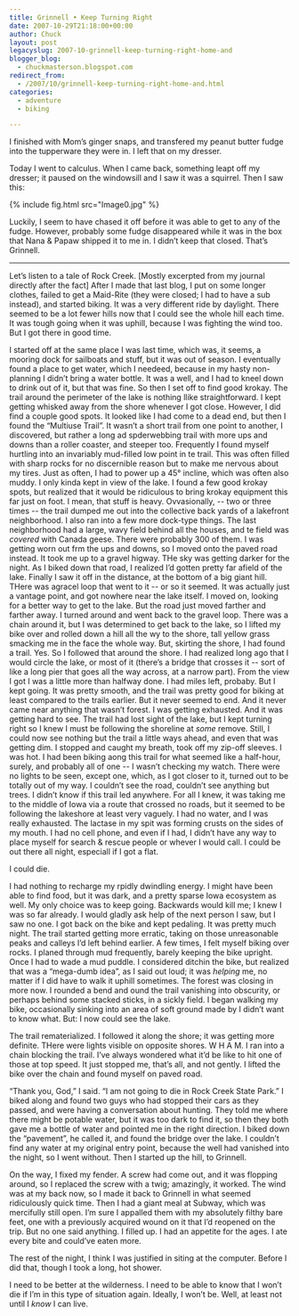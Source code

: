 ```yaml
---
title: Grinnell • Keep Turning Right
date: 2007-10-29T21:18:00+00:00
author: Chuck
layout: post
legacyslug: 2007-10-grinnell-keep-turning-right-home-and
blogger_blog:
  - chuckmasterson.blogspot.com
redirect_from:
  - /2007/10/grinnell-keep-turning-right-home-and.html
categories:
  - adventure
  - biking

---
```


I finished with Mom’s ginger snaps, and transfered my peanut butter fudge
into the tupperware they were in. I left that on my dresser.  

Today I went to calculus. When I came back, something leapt off my dresser; it
paused on the windowsill and I saw it was a squirrel. Then I saw this:

{% include fig.html src="Image0.jpg" %}

Luckily, I seem to have chased it off before it was able to get to any of the
fudge. However, probably some fudge disappeared while it was in the box that
Nana & Papaw shipped it to me in. I didn’t keep that closed. That’s
Grinnell.

* * *

Let’s listen to a tale of Rock Creek. [Mostly excerpted from my journal
directly after the fact]  After I made that last blog, I put on some longer
clothes, failed to get a Maid-Rite (they were closed; I had to have a sub
instead), and started biking. It was a very different ride by daylight. There
seemed to be a lot fewer hills now that I could see the whole hill each time.
It was tough going when it was uphill, because I was fighting the wind too. But
I got there in good time.

I started off at the same place I was last time, which was, it seems, a mooring
dock for sailboats and stuff, but it was out of season. I eventually found a
place to get water, which I needeed, because in my hasty non-planning I
didn’t bring a water bottle. It was a well, and I had to kneel down to
drink out of it, but that was fine. So then I set off to find good krokay. The
trail around the perimeter of the lake is nothing llike straightforward. I kept
getting whisked away from the shore whenever I got close. However, I did find a
couple good spots. It looked like I had come to a dead end, but then I found
the “Multiuse Trail”. It wasn’t a short trail from one point
to another, I discovered, but rather a long ad spderwebbing trail with more ups
and downs than a roller coaster, and steeper too. Frequently I found myself
hurtling into an invariably mud-filled low point in te trail. This was often
filled with sharp rocks for no discernible reason but to make me nervous about
my tires. Just as often, I had to power up a 45° incline, which was often also
muddy. I only kinda kept in view of the lake. I found a few good krokay spots,
but realized that it would be ridiculous to bring krokay equipment this far
just on foot. I mean, that stuff is heavy. Ovvasionally, -- two or three
times -- the trail dumped me out into the collective back yards of a
lakefront neighborhood. I also ran into a few more dock-type things. The last
neighborhood had a large, wavy field behind all the houses, and te field was
_covered_ with Canada geese. There were probably 300 of them. I was getting
worn out frm the ups and downs, so I moved onto the paved road instead. It took
me up to a gravel higway. THe sky was getting darker for the night. As I biked
down that road, I realized I’d gotten pretty far afield of the lake.
Finally I saw it off in the distance, at the bottom of a big giant hill. THere
was agracel loop that went to it -- or so it seemed. It was actually just
a vantage point, and got nowhere near the lake itself. I moved on, looking for
a better way to get to the lake. But the road just moved farther and farther
away. I turned around and went back to the gravel loop. There was a chain
around it, but I was determined to get back to the lake, so I lifted my bike
over and rolled down a hill all the wy to the shore, tall yellow grass smacking
me in the face the whole way. But, skirting the shore, I had found a trail.
Yes. So I followed that around the shore. I had realized long ago that I would
circle the lake, or most of it (there’s a bridge that crosses it --
sort of like a long pier that goes all the way across, at a narrow part). From
the view I got I was a little more than halfway done. I had miles left,
probaby. But I kept going. It was pretty smooth, and the trail was pretty good
for biking at least compared to the trails earlier. But it never seemed to end.
And it never came near anything that wasn’t forest. I was getting
exhausted. And it was getting hard to see. The trail had lost sight of the
lake, but I kept turning right so I knew I must be following the shoreline at
_some_ remove. Still, I could now see nothing but the trail a little ways
ahead, and even that was getting dim. I stopped and caught my breath, took off
my zip-off sleeves. I was hot. I had been biking aong this trail for what
seemed like a half-hour, surely, and probably all of one -- I wasn’t
checking my watch. There were no lights to be seen, except one, which, as I got
closer to it, turned out to be totally out of my way. I couldn’t see the
road, couldn’t see anything but trees. I didn’t know if this trail
led anywhere. For all I knew, it was taking me to the middle of Iowa via a
route that crossed no roads, but it seemed to be following the lakeshore at
least very vaguely. I had no water, and I was really exhausted. The lactase in
my spit was forming crusts on the sides of my mouth. I had no cell phone, and
even if I had, I didn’t have any way to place myself for search & rescue
people or whever I would call. I could be out there all night, especiall if I
got a flat. 

I could die.

I had nothing to recharge my rpidly dwindling energy. I might have been able to
find food, but it was dark, and a pretty sparse Iowa ecosystem as well. My only
choice was to keep going. Backwards would kill me; I knew I was so far already.
I would gladly ask help of the next person I saw, but I saw no one. I got back
on the bike and kept pedaling. It was pretty much night. The trail started
getting more erratic, taking on those unreasonable peaks and calleys I’d
left behind earlier. A few times, I felt myself biking over rocks. I planed
through mud frequently, barely keeping the bike upright. Once I had to wade a
mud puddle. I considered ditchin the bike, but realized that was a
“mega-dumb idea”, as I said out loud; it was _helping_ me, no
matter if I did have to walk it uphill sometimes. The forest was closing in
more now. I rounded a bend and ound the trail vanishing into obscurity, or
perhaps behind some stacked sticks, in a sickly field. I began walking my bike,
occasionally sinking into an area of soft ground made by I didn’t want to
know what. But: I now could see the lake.

The trail rematerialized. I followed it along the shore; it was getting more
definite. THere were lights visible on opposite shores. W H A M. I ran into a
chain blocking the trail. I’ve always wondered what it’d be like to
hit one of those at top speed. It just stopped me, that’s all, and not
gently. I lifted the bike over the chain and found myself on paved road.

“Thank you, God,” I said. “I am not going to die in Rock
Creek State Park.” I biked along and found two guys who had stopped their
cars as they passed, and were having a conversation about hunting. They told me
where there might be potable water, but it was too dark to find it, so then
they both gave me a bottle of water and pointed me in the right direction. I
biked down the “pavement”, he called it, and found the bridge over
the lake. I couldn’t find any water at my original entry point, because
the well had vanished into the night, so I went without. Then I started up the
hill, to Grinnell.

On the way, I fixed my fender. A screw had come out, and it was flopping
around, so I replaced the screw with a twig; amazingly, it worked. The wind was
at my back now, so I made it back to Grinnell in what seemed ridiculously quick
time. Then I had a giant meal at Subway, which was mercifully still open.
I’m sure I appalled them with my absolutely filthy bare feet, one with a
previously acquired wound on it that I’d reopened on the trip. But no one
said anything. I filled up. I had an appetite for the ages. I ate every bite
and could’ve eaten more.

The rest of the night, I think I was justified in siting at the computer.
Before I did that, though I took a long, hot shower.

I need to be better at the wilderness. I need to be able to know that I
won’t die if I’m in this type of situation again. Ideally, I
won’t be. Well, at least not until I _know_ I can live.
